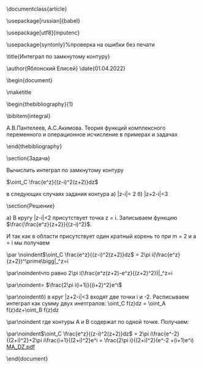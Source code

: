 \documentclass{article} 

\usepackage[russian]{babel}

\usepackage[utf8]{inputenc}

\usepackage{syntonly}%проверка на ошибки без печати

\title{Интеграл по замкнутому контуру}

\author{Яблонский Елисей}
\date{01.04.2022}

\begin{document}

\maketitle

\begin{thebibliography}{1}

\bibitem{integral}

А.В.Пантелеев, А.С.Акимова. Теория функций комплексного переменного
и операционное исчисление в примерах и задачах


\end{thebibliography}

\section{Задача}


Вычислить интеграл по замкнутому контуру


$\oint_C \frac{e^z}{(z-i)^2(z+2)}dz$


в следующих случаях задания контура а) |z-i|= 2 б) |z+2-i|=3

\section{Решение}

а) В кругу |z-i|<2 присутствует точка z = i. Записываем
функцию 
$\frac{\frac{e^z}{z+2}}{(z-i)^2}$.

И так как в области присутствует один кратный корень то при m = 2 и a = i мы получаем

\par \noindent$\oint_C \frac{e^z}{(z-i)^2(z+2)}dz$ = 2\pi i(\frac{e^z}{z+2})^\prime\bigg|_^z=i

\par\noindentчто равно 2\pi i(\frac{e^z(z+2)-e^z}{(z+2)^2})|_^z=i

\par\noindent= $\frac{2\pi i(i+1)}{(i+2)^2}e^i$

\par\noindentб) в круг |z+2-i|<3 входят две точки i и -2. Расписываем интеграл как сумму двух инетгралов:  \oint_C f(z)dz = \oint_A f(z)dz+\oint_B f(z)dz

\par\noindent где контуры A и B содержат по одной точке. Получаем:

\par\noindent$\oint_C \frac{e^z}{(z-i)^2(z+2)}dz$ = 2\pi i\frac{e^-2}{(2+i)^2}+2\pi i\frac{i+1}{(2+i)^2}e^i = \frac{2\pi i}{(2+i)^2}(e^-2 +(i+1)e^i)
[MA_DZ.pdf](https://github.com/Elisei2003/DZ_MA/files/8416014/MA_DZ.pdf)

\end{document}
